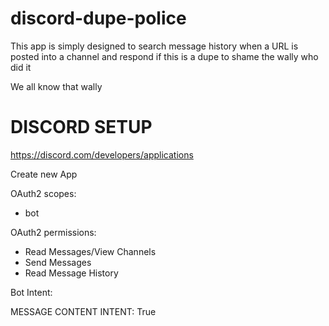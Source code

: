 # discord-dupe-police

This app is simply designed to search message history when a URL is posted into a channel and respond if this is a dupe to shame the wally who did it

We all know that wally

# DISCORD SETUP

https://discord.com/developers/applications

Create new App

OAuth2 scopes:
* bot

OAuth2 permissions:
* Read Messages/View Channels
* Send Messages
* Read Message History

Bot Intent:

MESSAGE CONTENT INTENT: True
